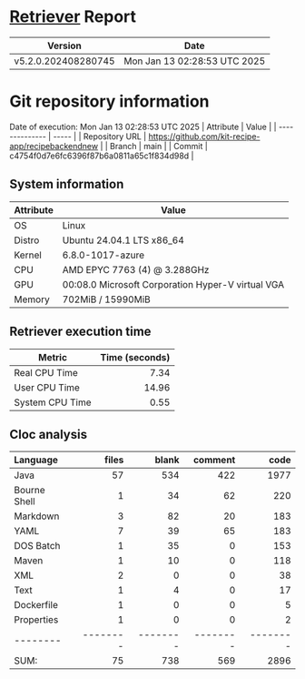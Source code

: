 # [Retriever](https://github.com/PalladioSimulator/Palladio-ReverseEngineering-Retriever) Report
| Version | Date |
| ------- | ---- |
| v5.2.0.202408280745 | Mon Jan 13 02:28:53 UTC 2025 |

# Git repository information
Date of execution: Mon Jan 13 02:28:53 UTC 2025
|    Attribute   | Value |
| -------------- | ----- |
| Repository URL | https://github.com/kit-recipe-app/recipebackendnew |
| Branch         | main |
| Commit         | c4754f0d7e6fc6396f87b6a0811a65c1f834d98d |


## System information
| Attribute | Value |
| --------- | ----- |
| OS | Linux  |
| Distro | Ubuntu 24.04.1 LTS x86_64  |
| Kernel | 6.8.0-1017-azure  |
| CPU | AMD EPYC 7763 (4) @ 3.288GHz  |
| GPU | 00:08.0 Microsoft Corporation Hyper-V virtual VGA  |
| Memory | 702MiB / 15990MiB  |

## Retriever execution time
| Metric | Time (seconds) |
| --- | ---: |
| Real CPU Time | 7.34 |
| User CPU Time | 14.96 |
| System CPU Time | 0.55 |
<!--
Explainations:
- __Real CPU Time__: actual time the command has run (can be less than total time spent in user and system mode for multi-threaded processes)
- __User CPU Time__: time the command has spent running in user mode
- __System CPU Time__: time the command has spent running in system or kernel mode
-->

## Cloc analysis

Language|files|blank|comment|code
:-------|-------:|-------:|-------:|-------:
Java|57|534|422|1977
Bourne Shell|1|34|62|220
Markdown|3|82|20|183
YAML|7|39|65|183
DOS Batch|1|35|0|153
Maven|1|10|0|118
XML|2|0|0|38
Text|1|4|0|17
Dockerfile|1|0|0|5
Properties|1|0|0|2
--------|--------|--------|--------|--------
SUM:|75|738|569|2896
